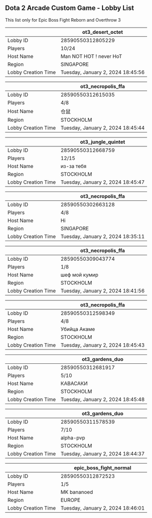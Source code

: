 ## Dota 2 Arcade Custom Game - Lobby List

This list only for Epic Boss Fight Reborn and Overthrow 3

|  | ot3_desert_octet |
| ------ | ------ |
| Lobby ID | 28590550312805229 |
| Players | 10/24 |
| Host Name | Man NOT HOT ! never HoT |
| Region | SINGAPORE |
| Lobby Creation Time | Tuesday, January 2, 2024 18:45:56 |


|  | ot3_necropolis_ffa |
| ------ | ------ |
| Lobby ID | 28590550312615035 |
| Players | 4/8 |
| Host Name | 仓鼠 |
| Region | STOCKHOLM |
| Lobby Creation Time | Tuesday, January 2, 2024 18:45:44 |


|  | ot3_jungle_quintet |
| ------ | ------ |
| Lobby ID | 28590550312668759 |
| Players | 12/15 |
| Host Name | из-за тебя |
| Region | STOCKHOLM |
| Lobby Creation Time | Tuesday, January 2, 2024 18:45:47 |


|  | ot3_necropolis_ffa |
| ------ | ------ |
| Lobby ID | 28590550302663128 |
| Players | 4/8 |
| Host Name | Hi |
| Region | SINGAPORE |
| Lobby Creation Time | Tuesday, January 2, 2024 18:35:11 |


|  | ot3_necropolis_ffa |
| ------ | ------ |
| Lobby ID | 28590550309043774 |
| Players | 1/8 |
| Host Name | шеф мой кумир |
| Region | STOCKHOLM |
| Lobby Creation Time | Tuesday, January 2, 2024 18:41:56 |


|  | ot3_necropolis_ffa |
| ------ | ------ |
| Lobby ID | 28590550312598349 |
| Players | 4/8 |
| Host Name | Убийца Акаме |
| Region | STOCKHOLM |
| Lobby Creation Time | Tuesday, January 2, 2024 18:45:43 |


|  | ot3_gardens_duo |
| ------ | ------ |
| Lobby ID | 28590550312681917 |
| Players | 5/10 |
| Host Name | КАВАСАКИ |
| Region | STOCKHOLM |
| Lobby Creation Time | Tuesday, January 2, 2024 18:45:48 |


|  | ot3_gardens_duo |
| ------ | ------ |
| Lobby ID | 28590550311578539 |
| Players | 7/10 |
| Host Name | alpha-pvp |
| Region | STOCKHOLM |
| Lobby Creation Time | Tuesday, January 2, 2024 18:44:37 |


|  | epic_boss_fight_normal |
| ------ | ------ |
| Lobby ID | 28590550312872523 |
| Players | 1/5 |
| Host Name | MK bananoed |
| Region | EUROPE |
| Lobby Creation Time | Tuesday, January 2, 2024 18:46:01 |



